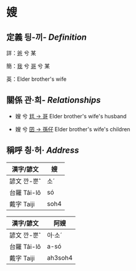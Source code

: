 # 嫂
## 定義 딍-끼- _Definition_
詳：[爸](member2.md) 兮 某

簡：[我](member1.md) 兮 [哥](member2.md) 兮 某

英：Elder brother's wife

## 關係 관·희- _Relationships_

- 嫂 兮 [尪 → 哥](member4.md) Elder brother's wife's husband

- 嫂 兮 [囝 → 孫仔](member22.md) Elder brother's wife's children



## 稱呼 칑·허· _Address_

漢字/諺文 | 嫂
--- | ---
諺文 깐-뿐ˆ | 소ˊ
台羅 Tâi-lô | só
戴字 Taiji | soh4


漢字/諺文 | 阿嫂
--- | ---
諺文 깐-뿐ˆ | 아·소ˊ
台羅 Tâi-lô | a-só
戴字 Taiji | ah3soh4


